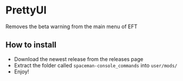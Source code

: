 # PrettyUI
Removes the beta warning from the main menu of EFT


## How to install

- Download the newest release from the releases page
- Extract the folder called `spaceman-console_commands` into `user/mods/`
- Enjoy!
